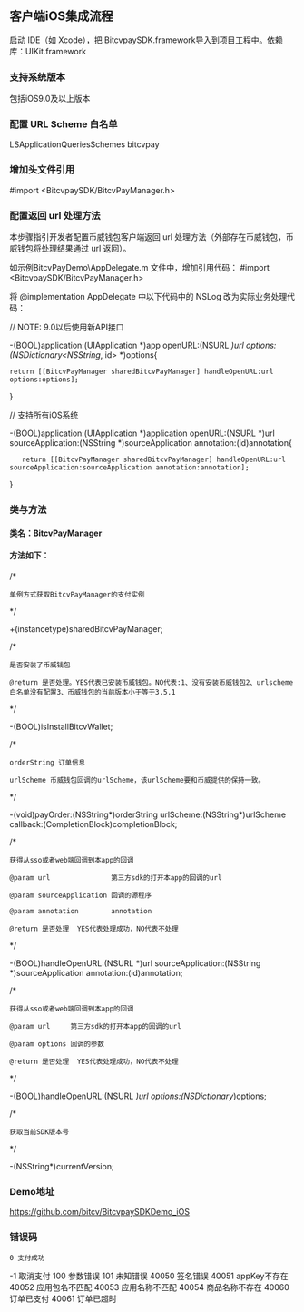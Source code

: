 ## 客户端iOS集成流程
启动 IDE（如 Xcode），把 BitcvpaySDK.framework导入到项目工程中。依赖库：UIKit.framework

### 支持系统版本
包括iOS9.0及以上版本

### 配置 URL Scheme 白名单
<key>LSApplicationQueriesSchemes</key>
	<array>
		<string>bitcvpay</string>
	</array>

### 增加头文件引用
#import <BitcvpaySDK/BitcvPayManager.h>

### 配置返回 url 处理方法
本步骤指引开发者配置币威钱包客户端返回 url 处理方法（外部存在币威钱包，币威钱包将处理结果通过 url 返回）。

如示例BitcvPayDemo\AppDelegate.m 文件中，增加引用代码：
#import <BitcvpaySDK/BitcvPayManager.h>

将 @implementation AppDelegate 中以下代码中的 NSLog 改为实际业务处理代码：

// NOTE: 9.0以后使用新API接口

-(BOOL)application:(UIApplication *)app openURL:(NSURL *)url options:(NSDictionary<NSString*, id> *)options{

    return [[BitcvPayManager sharedBitcvPayManager] handleOpenURL:url options:options];
}

// 支持所有iOS系统

-(BOOL)application:(UIApplication *)application openURL:(NSURL *)url sourceApplication:(NSString *)sourceApplication annotation:(id)annotation{
    
       return [[BitcvPayManager sharedBitcvPayManager] handleOpenURL:url sourceApplication:sourceApplication annotation:annotation];
}


### 类与方法
#### 类名：BitcvPayManager

#### 方法如下：

/*

    单例方式获取BitcvPayManager的支付实例

*/

+(instancetype)sharedBitcvPayManager;

/*

    是否安装了币威钱包

    @return 是否处理。YES代表已安装币威钱包。NO代表:1、没有安装币威钱包2、urlscheme白名单没有配置3、币威钱包的当前版本小于等于3.5.1

 */

-(BOOL)isInstallBitcvWallet;

/*
 
    orderString 订单信息
 
    urlScheme 币威钱包回调的urlScheme，该urlScheme要和币威提供的保持一致。
 
 */

-(void)payOrder:(NSString*)orderString urlScheme:(NSString*)urlScheme callback:(CompletionBlock)completionBlock;


/*

    获得从sso或者web端回调到本app的回调

    @param url               第三方sdk的打开本app的回调的url

    @param sourceApplication 回调的源程序

    @param annotation        annotation

    @return 是否处理  YES代表处理成功，NO代表不处理
 
 */

-(BOOL)handleOpenURL:(NSURL *)url sourceApplication:(NSString *)sourceApplication annotation:(id)annotation;

/*

    获得从sso或者web端回调到本app的回调
 
    @param url     第三方sdk的打开本app的回调的url

    @param options 回调的参数
 
    @return 是否处理  YES代表处理成功，NO代表不处理
 
 */

-(BOOL)handleOpenURL:(NSURL *)url options:(NSDictionary*)options;

/*

    获取当前SDK版本号

*/

-(NSString*)currentVersion;

### Demo地址

https://github.com/bitcv/BitcvpaySDKDemo_iOS


### 错误码
    0 支付成功
   -1 取消支付
  100 参数错误
  101 未知错误
40050 签名错误
40051 appKey不存在
40052 应用包名不匹配
40053 应用名称不匹配
40054 商品名称不存在
40060 订单已支付
40061 订单已超时
    
   

